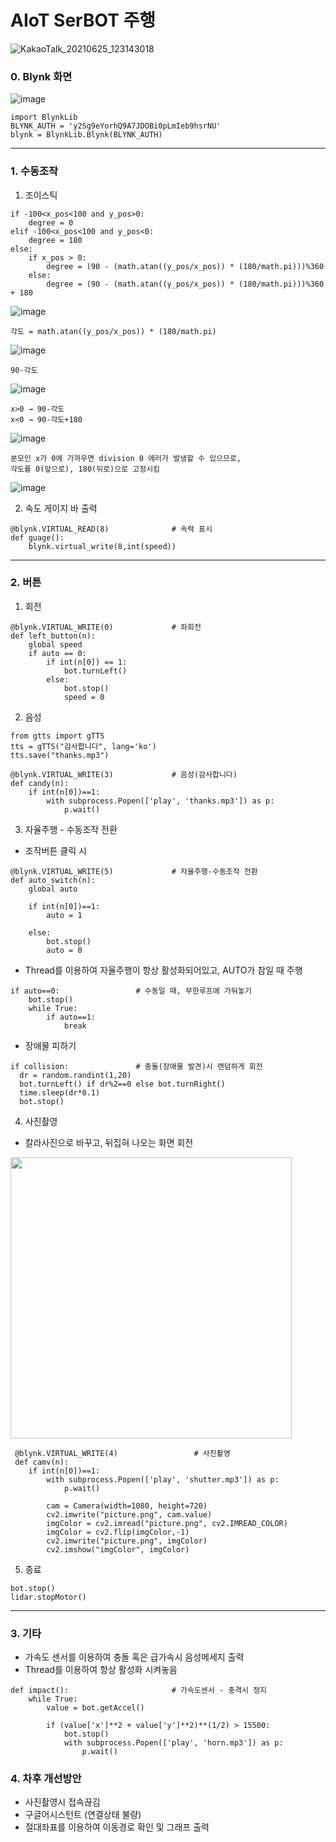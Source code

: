 # AIoT SerBOT 주행
![KakaoTalk_20210625_123143018](https://user-images.githubusercontent.com/58851945/123365531-64ae3c00-d5b1-11eb-8995-c7676e0d462b.jpg)

### 0. Blynk 화면
![image](https://user-images.githubusercontent.com/58851945/123362627-f0bd6500-d5ab-11eb-9bc6-08eb9c738814.png)
```
import BlynkLib
BLYNK_AUTH = 'y2Sg9eYorhQ9A7JDOBi0pLmIeb9hsrNU'
blynk = BlynkLib.Blynk(BLYNK_AUTH)
```
---
### 1. 수동조작
1) 조이스틱
```
if -100<x_pos<100 and y_pos>0:
    degree = 0
elif -100<x_pos<100 and y_pos<0:
    degree = 180
else:
    if x_pos > 0:
        degree = (90 - (math.atan((y_pos/x_pos)) * (180/math.pi)))%360
    else:
        degree = (90 - (math.atan((y_pos/x_pos)) * (180/math.pi)))%360 + 180
```

![image](https://user-images.githubusercontent.com/58851945/123344477-eccf1a00-d58e-11eb-9940-19cdf23a1687.png)

```
각도 = math.atan((y_pos/x_pos)) * (180/math.pi)
```
![image](https://user-images.githubusercontent.com/58851945/123344502-f6588200-d58e-11eb-9f58-1e9bcde517c9.png)

```
90-각도
```
![image](https://user-images.githubusercontent.com/58851945/123344534-02dcda80-d58f-11eb-9536-2b8dcee80945.png)

```
x>0 → 90-각도
x<0 → 90-각도+180
```

![image](https://user-images.githubusercontent.com/58851945/123344555-10926000-d58f-11eb-9153-b66896c85055.png)
  
```
분모인 x가 0에 가까우면 division 0 에러가 발생할 수 있으므로,
각도를 0(앞으로), 180(뒤로)으로 고정시킴
```
![image](https://user-images.githubusercontent.com/58851945/123344581-2142d600-d58f-11eb-8822-d3bace4038f7.png)

2) 속도 게이지 바 출력
```
@blynk.VIRTUAL_READ(8)              # 속력 표시
def guage():
    blynk.virtual_write(8,int(speed))
```
---
### 2. 버튼
1) 회전
```
@blynk.VIRTUAL_WRITE(0)             # 좌회전
def left_button(n):
    global speed
    if auto == 0:
        if int(n[0]) == 1:
            bot.turnLeft()
        else:
            bot.stop()
            speed = 0
```

2) 음성
```
from gtts import gTTS
tts = gTTS("감사합니다", lang='ko')
tts.save("thanks.mp3")
```
```
@blynk.VIRTUAL_WRITE(3)             # 음성(감사합니다)
def candy(n):
    if int(n[0])==1:
        with subprocess.Popen(['play', 'thanks.mp3']) as p:  
            p.wait()
```


3) 자율주행 - 수동조작 전환
- 조작버튼 클릭 시
```
@blynk.VIRTUAL_WRITE(5)             # 자율주행-수동조작 전환
def auto_switch(n):
    global auto

    if int(n[0])==1:
        auto = 1

    else:
        bot.stop()
        auto = 0
```
  
- Thread를 이용하여 자율주행이 항상 활성화되어있고, AUTO가 참일 때 주행
```
if auto==0:                 # 수동일 때, 무한루프에 가둬놓기
    bot.stop()
    while True:
        if auto==1:
            break
```

- 장애물 피하기
```
if collision:               # 충돌(장애물 발견)시 랜덤하게 회전
  dr = random.randint(1,20)
  bot.turnLeft() if dr%2==0 else bot.turnRight()
  time.sleep(dr*0.1)
  bot.stop()
```

4) 사진촬영
- 칼라사진으로 바꾸고, 뒤집혀 나오는 화면 회전
<img src = "https://user-images.githubusercontent.com/58851945/123364136-d6d15180-d5ae-11eb-8a7f-ce40e5e117da.png" width=450 height=450>

```
 @blynk.VIRTUAL_WRITE(4)                 # 사진촬영
 def camv(n):
    if int(n[0])==1:
        with subprocess.Popen(['play', 'shutter.mp3']) as p:  
            p.wait()

        cam = Camera(width=1080, height=720)
        cv2.imwrite("picture.png", cam.value)
        imgColor = cv2.imread("picture.png", cv2.IMREAD_COLOR)
        imgColor = cv2.flip(imgColor,-1)
        cv2.imwrite("picture.png", imgColor)
        cv2.imshow("imgColor", imgColor)
```

5) 종료
```
bot.stop()
lidar.stopMotor()
```

---

### 3. 기타

- 가속도 센서를 이용하여 충돌 혹은 급가속시 음성메세지 출력
- Thread를 이용하여 항상 활성화 시켜놓음

```
def impact():                       # 가속도센서 - 충격시 정지
    while True:
        value = bot.getAccel()

        if (value['x']**2 + value['y']**2)**(1/2) > 15500:
            bot.stop()
            with subprocess.Popen(['play', 'horn.mp3']) as p:  
                p.wait()
```

### 4. 차후 개선방안
- 사진촬영시 접속끊김
- 구글어시스턴트 (연결상태 불량)
- 절대좌표를 이용하여 이동경로 확인 및 그래프 출력
